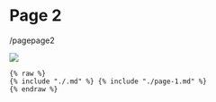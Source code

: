 # Page 2



/pagepage2

![](<.gitbook/assets/screenshot\_1722259348 (1).png>)

```
{% raw %}
{% include "./.md" %} {% include "./page-1.md" %}
{% endraw %}
```

